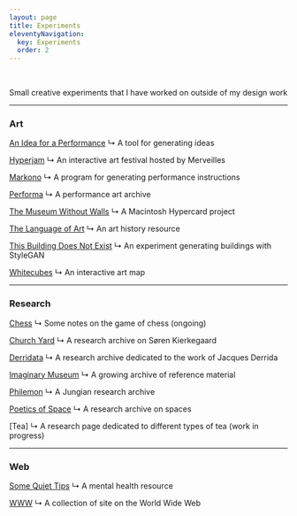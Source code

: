 ```yaml
---
layout: page
title: Experiments
eleventyNavigation:
  key: Experiments
  order: 2
---
```


<!--div class="searchlieu">

<form method="GET" action="https://lieu.cblgh.org/">
    <input type="hidden" value="tom.so" name="site">
    <input class="searchTerm" name="q" placeholder="Powered by Lieu">
    <button class="searchButton" type="submit">🔍</button>
</form>

</div-->

<br>

Small creative experiments that I have worked on outside of my design work

---

<h3>Art</h3>

[An Idea for a Performance](/projects/an-idea-for-a-performance)
↳ A tool for generating ideas

[Hyperjam](/projects/hyperjam)
↳ An interactive art festival hosted by Merveilles

[Markono](/projects/markono)
↳ A program for generating performance instructions

[Performa](/projects/performa)
↳ A performance art archive

[The Museum Without Walls](/projects/museum-without-walls)
↳ A Macintosh Hypercard project

[The Language of Art](/projects/the-language-of-art)
↳ An art history resource

[This Building Does Not Exist](/projects/this-building-does-not-exist)
↳ An experiment generating buildings with StyleGAN

[Whitecubes](/projects/whitecubes)
↳ An interactive art map

---

<h3>Research</h3>

[Chess](/projects/chess)
↳ Some notes on the game of chess (ongoing)

[Church Yard](/projects/church-yard)
↳ A research archive on Søren Kierkegaard

[Derridata](/projects/derridata)
↳ A research archive dedicated to the work of Jacques Derrida

[Imaginary Museum](/projects/imaginary-museum)
↳ A growing archive of reference material

[Philemon](/projects/philemon)
↳ A Jungian research archive

[Poetics of Space](/projects/poetics-of-space)
↳ A research archive on spaces

[Tea]
↳ A research page dedicated to different types of tea (work in progress)

---

<h3>Web</h3>

[Some Quiet Tips](/projects/some-quiet-tips)
↳ A mental health resource

[WWW](/projects/www)
↳ A collection of site on the World Wide Web











